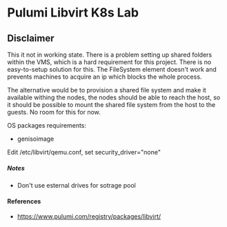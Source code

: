 # Pulumi Libvirt K8s Lab

## Disclaimer
This it not in working state. There is a problem setting up shared folders within the VMS, which is a hard requirement for this project. There is no easy-to-setup solution for this. The FileSystem element doesn't work and prevents machines to acquire an ip which blocks the whole process.

The alternative would be to provision a shared file system and make it available withing the nodes, the nodes should be able to reach the host, so it should be possible to mount the shared file system from the host to the guests. No room for this for now.

OS packages requirements:
- genisoimage

Edit /etc/libvirt/qemu.conf, set security_driver="none"

##### Notes
- Don't use esternal drives for sotrage pool

#### References
- https://www.pulumi.com/registry/packages/libvirt/
